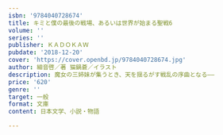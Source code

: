 ```yaml
---
isbn: '9784040728674'
title: キミと僕の最後の戦場、あるいは世界が始まる聖戦6
volume: ''
series: ''
publisher: ＫＡＤＯＫＡＷ
pubdate: '2018-12-20'
cover: 'https://cover.openbd.jp/9784040728674.jpg'
author: 細音啓／著 猫鍋蒼／イラスト
description: 魔女の三姉妹が集うとき、天を揺るがす戦乱の序曲となる――
price: '620'
genre: ''
target: 一般
format: 文庫
content: 日本文学、小説・物語

---
```

